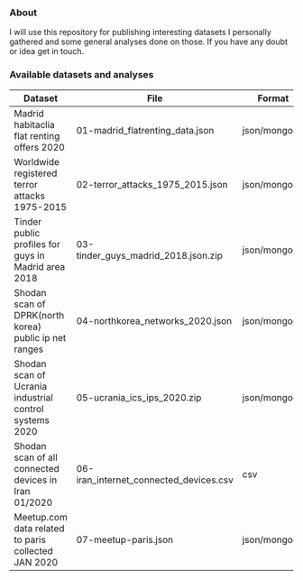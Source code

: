 ### About
I will use this repository for publishing interesting datasets I personally gathered and some general analyses done on those. If you have any doubt or idea get in touch.
### Available datasets and analyses

| Dataset                                               | File                                  | Format       | Analysis             |
|-------------------------------------------------------|---------------------------------------|--------------|----------------------|
| Madrid habitaclia flat renting offers 2020            | 01-madrid_flatrenting_data.json       | json/mongodb | analyses/habitaclia1 |
| Worldwide registered terror attacks 1975-2015         | 02-terror_attacks_1975_2015.json      | json/mongodb |                      |
| Tinder public profiles for guys in Madrid area 2018   | 03-tinder_guys_madrid_2018.json.zip   | json/mongodb |                      |
| Shodan scan of DPRK(north korea) public ip net ranges | 04-northkorea_networks_2020.json      | json/mongodb |                      |
| Shodan scan of Ucrania industrial control systems 2020| 05-ucrania_ics_ips_2020.zip           | json/mongodb |                      |
| Shodan scan of all connected devices in Iran 01/2020  | 06-iran_internet_connected_devices.csv| csv          |                      |
| Meetup.com data related to paris collected JAN 2020   | 07-meetup-paris.json                  | json/mongodb | analyses/meetupparis1|


